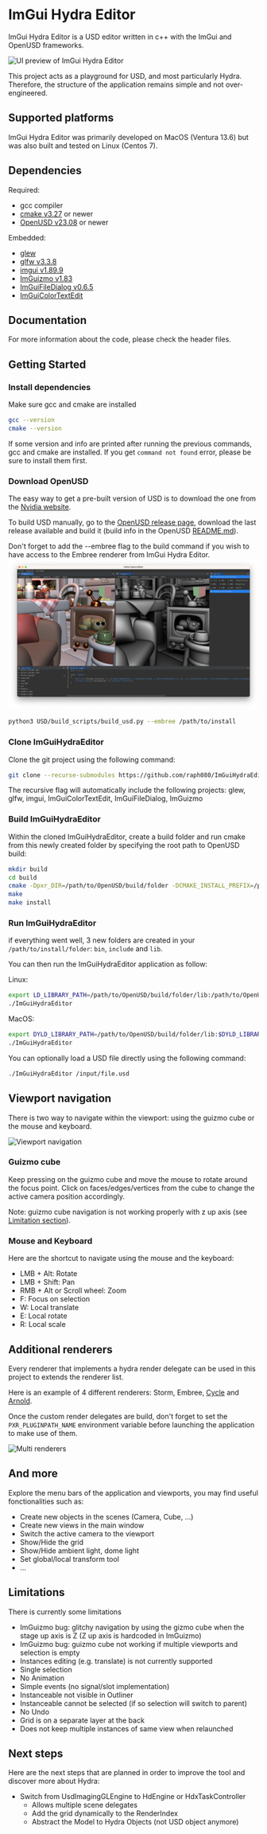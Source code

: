 # ImGui Hydra Editor

ImGui Hydra Editor is a USD editor written in c++ with the ImGui and OpenUSD frameworks.

![UI preview of ImGui Hydra Editor](resources/preview.png)

This project acts as a playground for USD, and most particularly Hydra. Therefore, the structure of the application remains simple and not over-engineered.

## Supported platforms

ImGui Hydra Editor was primarily developed on MacOS (Ventura 13.6) but was also built and tested on Linux (Centos 7).

## Dependencies

Required:
* gcc compiler
* [cmake v3.27](https://cmake.org/) or newer
* [OpenUSD v23.08](https://github.com/PixarAnimationStudios/OpenUSD) or newer

Embedded:
* [glew](https://github.com/Perlmint/glew-cmake)
* [glfw v3.3.8](https://github.com/glfw/glfw)
* [imgui v1.89.9](https://github.com/ocornut/imgui)
* [ImGuizmo v1.83](https://github.com/CedricGuillemet/ImGuizmo)
* [ImGuiFileDialog v0.6.5](https://github.com/aiekick/ImGuiFileDialog)
* [ImGuiColorTextEdit](https://github.com/BalazsJako/ImGuiColorTextEdit)

## Documentation

For more information about the code, please check the header files.

## Getting Started

### Install dependencies

Make sure gcc and cmake are installed

```bash
gcc --version
cmake --version
```
If some version and info are printed after running the previous commands, gcc and cmake are installed. If you get `command not found` error, please be sure to install them first.

### Download OpenUSD

The easy way to get a pre-built version of USD is to download the one from the [Nvidia website](https://developer.nvidia.com/usd).

To build USD manually, go to the [OpenUSD release page](https://github.com/PixarAnimationStudios/OpenUSD/releases), download the last release available and build it (build info in the OpenUSD [README.md](https://github.com/PixarAnimationStudios/OpenUSD/blob/release/README.md)).

Don't forget to add the --embree flag to the build command if you wish to have access to the Embree renderer from ImGui Hydra Editor.
![embree enabled in ImGui Hydra Editor](resources/storm_embree.png)

```bash
python3 USD/build_scripts/build_usd.py --embree /path/to/install
```


### Clone ImGuiHydraEditor

Clone the git project using the following command:

```bash
git clone --recurse-submodules https://github.com/raph080/ImGuiHydraEditor.git
```

The recursive flag will automatically include the following projects: glew, glfw, imgui, ImGuiColorTextEdit, ImGuiFileDialog, ImGuizmo

### Build ImGuiHydraEditor

Within the cloned ImGuiHydraEditor, create a build folder and run cmake from this newly created folder by specifying the root path to OpenUSD build:

```bash
mkdir build
cd build
cmake -Dpxr_DIR=/path/to/OpenUSD/build/folder -DCMAKE_INSTALL_PREFIX=/path/to/install/folder ..
make
make install
```

### Run ImGuiHydraEditor
   
if everything went well, 3 new folders are created in your `/path/to/install/folder`: `bin`, `include` and `lib`.

You can then run the ImGuiHydraEditor application as follow:

Linux:
```bash
export LD_LIBRARY_PATH=/path/to/OpenUSD/build/folder/lib:/path/to/OpenUSD/build/folder/lib64:$LD_LIBRARY_PATH
./ImGuiHydraEditor
```

MacOS:
```bash
export DYLD_LIBRARY_PATH=/path/to/OpenUSD/build/folder/lib:$DYLD_LIBRARY_PATH
./ImGuiHydraEditor
```

You can optionally load a USD file directly using the following command:
```bash
./ImGuiHydraEditor /input/file.usd
```

## Viewport navigation

There is two way to navigate within the viewport: using the guizmo cube or the mouse and keyboard.

![Viewport navigation](resources/viewport_navigation.gif)

### Guizmo cube

Keep pressing on the guizmo cube and move the mouse to rotate around the focus point. Click on faces/edges/vertices from the cube to change the active camera position accordingly.

Note: guizmo cube navigation is not working properly with z up axis (see [Limitation section](#limitations)).

### Mouse and Keyboard

Here are the shortcut to navigate using the mouse and the keyboard:
* LMB + Alt: Rotate
* LMB + Shift: Pan
* RMB + Alt or Scroll wheel: Zoom
* F: Focus on selection
* W: Local translate
* E: Local rotate
* R: Local scale

## Additional renderers

Every renderer that implements a hydra render delegate can be used in this project to extends the renderer list.

Here is an example of 4 different renderers: Storm, Embree, [Cycle](https://github.com/blender/cycles) and [Arnold](https://github.com/Autodesk/arnold-usd).

Once the custom render delegates are build, don't forget to set the `PXR_PLUGINPATH_NAME` environment variable before launching the application to make use of them.

![Multi renderers](resources/multi_renderers.png)

## And more

Explore the menu bars of the application and viewports, you may find useful fonctionalities such as:
* Create new objects in the scenes (Camera, Cube, ...)
* Create new views in the main window
* Switch the active camera to the viewport
* Show/Hide the grid
* Show/Hide ambient light, dome light
* Set global/local transform tool
* ...

## Limitations

There is currently some limitations

* ImGuizmo bug: glitchy navigation by using the gizmo cube when the stage up axis is Z (Z up axis is hardcoded in ImGuizmo)
* ImGuizmo bug: guizmo cube not working if multiple viewports and selection is empty
* Instances editing (e.g. translate) is not currently supported
* Single selection
* No Animation
* Simple events (no signal/slot implementation)
* Instanceable not visible in Outliner
* Instanceable cannot be selected (if so selection will switch to parent)
* No Undo
* Grid is on a separate layer at the back
* Does not keep multiple instances of same view when relaunched

## Next steps

Here are the next steps that are planned in order to improve the tool and discover more about Hydra:
* Switch from UsdImagingGLEngine to HdEngine or HdxTaskController
  * Allows multiple scene delegates
  * Add the grid dynamically to the RenderIndex
  * Abstract the Model to Hydra Objects (not USD object anymore)